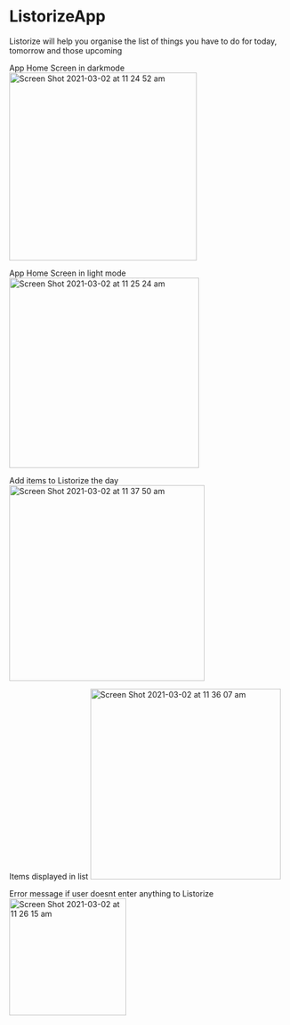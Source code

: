 # ListorizeApp
Listorize will help you organise the list of things you have to do for today, tomorrow and those upcoming

App Home Screen in darkmode 
<img width="337" alt="Screen Shot 2021-03-02 at 11 24 52 am" src="https://user-images.githubusercontent.com/36807329/109578101-d9fd8900-7b4a-11eb-82f9-e10ef0785f4e.png">

App Home Screen in light mode
<img width="341" alt="Screen Shot 2021-03-02 at 11 25 24 am" src="https://user-images.githubusercontent.com/36807329/109578315-10d39f00-7b4b-11eb-921c-6b96b6fb4449.png">

Add items to Listorize the day
<img width="351" alt="Screen Shot 2021-03-02 at 11 37 50 am" src="https://user-images.githubusercontent.com/36807329/109578706-c7d01a80-7b4b-11eb-87d5-ed9529d1ff92.png">

Items displayed in list
<img width="342" alt="Screen Shot 2021-03-02 at 11 36 07 am" src="https://user-images.githubusercontent.com/36807329/109578601-91929b00-7b4b-11eb-9efc-b84d1e11d5ff.png">

Error message if user doesnt enter anything to Listorize
<img width="210" alt="Screen Shot 2021-03-02 at 11 26 15 am" src="https://user-images.githubusercontent.com/36807329/109578776-e3d3bc00-7b4b-11eb-8202-7c146bb90a4c.png">
